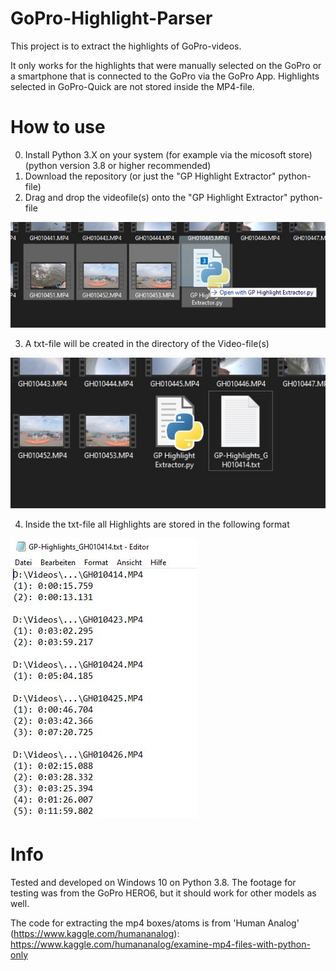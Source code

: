 # GoPro-Highlight-Parser
This project is to extract the highlights of GoPro-videos.

It only works for the highlights that were manually selected on the GoPro or a smartphone that is connected to the GoPro via the GoPro App.
Highlights selected in GoPro-Quick are not stored inside the MP4-file.


# How to use
0. Install Python 3.X on your system (for example via the micosoft store) (python version 3.8 or higher recommended)
1. Download the repository (or just the "GP Highlight Extractor" python-file)
2. Drag and drop the videofile(s) onto the "GP Highlight Extractor" python-file

![drag and drop](/images/drag_and_drop_onto_file.jpg)

3. A txt-file will be created in the directory of the Video-file(s)

![created txt-file](/images/created_txt.jpg)

4. Inside the txt-file all Highlights are stored in the following format

![Formatting of the txt](/images/inside_txt.jpg)

# Info
Tested and developed on Windows 10 on Python 3.8.
The footage for testing was from the GoPro HERO6, but it should work for other models as well.

The code for extracting the mp4 boxes/atoms is from 'Human Analog' (https://www.kaggle.com/humananalog):
https://www.kaggle.com/humananalog/examine-mp4-files-with-python-only
